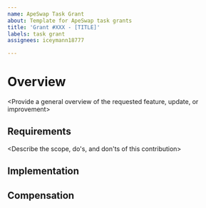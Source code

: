 ```yaml
---
name: ApeSwap Task Grant
about: Template for ApeSwap task grants
title: 'Grant #XXX - [TITLE]'
labels: task grant
assignees: iceymann18777

---
```


# Overview
<Provide a general overview of the requested feature, update, or improvement>

## Requirements
<Describe the scope, do's, and don'ts of this contribution>

## Implementation
<Provide any notes on implementation here>

## Compensation